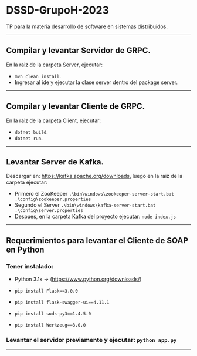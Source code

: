 # DSSD-GrupoH-2023
TP para la materia desarrollo de software en sistemas distribuidos.

---

## Compilar y levantar Servidor de GRPC.
En la raiz de la carpeta Server, ejecutar:
- `mvn clean install`.
- Ingresar al ide y ejecutar la clase server dentro del package server.

---

## Compilar y levantar Cliente de GRPC.
En la raiz de la carpeta Client, ejecutar:
- `dotnet build`.
- `dotnet run`.

---

## Levantar Server de Kafka.
Descargar en: https://kafka.apache.org/downloads, luego en la raiz de la carpeta ejecutar:
- Primero el ZooKeeper `.\bin\windows\zookeeper-server-start.bat .\config\zookeeper.properties`
- Segundo el Server `.\bin\windows\kafka-server-start.bat .\config\server.properties`
- Despues, en la carpeta Kafka del proyecto ejecutar: `node index.js`

---

## Requerimientos para levantar el Cliente de SOAP en Python

### Tener instalado:

 - Python 3.1x -> (https://www.python.org/downloads/)
 
 - `pip install Flask==3.0.0`
 - `pip install flask-swagger-ui==4.11.1`
 - `pip install suds-py3==1.4.5.0`
 - `pip install Werkzeug==3.0.0`

### Levantar el servidor previamente y ejecutar: `python app.py`

---
